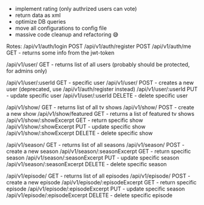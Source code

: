 - implement rating (only authrized users can vote)
- return data as xml
- optimize DB queries
- move all configurations to config file
- massive code cleanup and refactoring 😅

Rotes:
/api/v1/auth/login POST
/api/v1/auth/register POST
/api/v1/auth/me GET - returns some info from the jwt-token

/api/v1/user/ GET - returns list of all users (probably should be protected, for admins only)

/api/v1/user/:userId GET - specific user
/api/v1/user/ POST - creates a new user (deprecated, use /api/v1/auth/register instead)
/api/v1/user/:userId PUT - update specific user
/api/v1/user/:userId DELETE - delete specific user

/api/v1/show/ GET - returns list of all tv shows
/api/v1/show/ POST - create a new show
/api/v1/show/featured GET - returns a list of featured tv shows
/api/v1/show/:showExcerpt GET - return specific show
/api/v1/show/:showExcerpt PUT - update specific show
/api/v1/show/:showExcerpt DELETE - delete specific show

/api/v1/season/ GET - returns list of all seasons
/api/v1/season/ POST - create a new season
/api/v1/season/:seasonExcerpt GET - return specific season
/api/v1/season/:seasonExcerpt PUT - update specific season
/api/v1/season/:seasonExcerpt DELETE - delete specific season

/api/v1/episode/ GET - returns list of all episodes
/api/v1/episode/ POST - create a new episode
/api/v1/episode/:episodeExcerpt GET - return specific episode
/api/v1/episode/:episodeExcerpt PUT - update specific season
/api/v1/episode/:episodeExcerpt DELETE - delete specific episode
